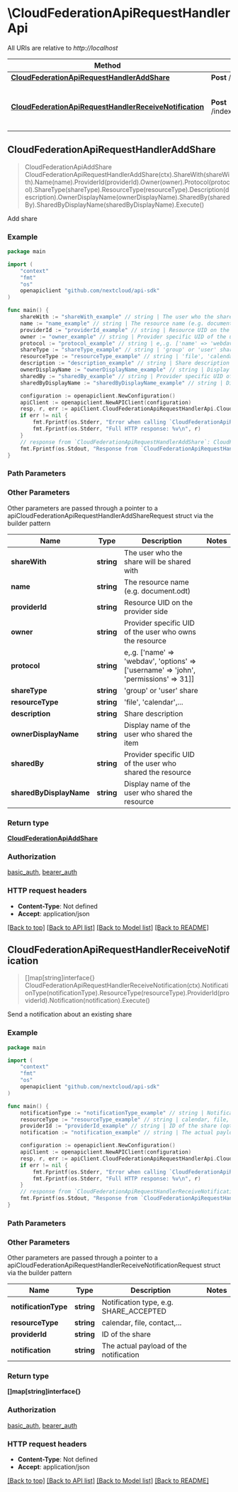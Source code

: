 # \CloudFederationApiRequestHandlerApi

All URIs are relative to *http://localhost*

Method | HTTP request | Description
------------- | ------------- | -------------
[**CloudFederationApiRequestHandlerAddShare**](CloudFederationApiRequestHandlerApi.md#CloudFederationApiRequestHandlerAddShare) | **Post** /index.php/ocm/shares | Add share
[**CloudFederationApiRequestHandlerReceiveNotification**](CloudFederationApiRequestHandlerApi.md#CloudFederationApiRequestHandlerReceiveNotification) | **Post** /index.php/ocm/notifications | Send a notification about an existing share



## CloudFederationApiRequestHandlerAddShare

> CloudFederationApiAddShare CloudFederationApiRequestHandlerAddShare(ctx).ShareWith(shareWith).Name(name).ProviderId(providerId).Owner(owner).Protocol(protocol).ShareType(shareType).ResourceType(resourceType).Description(description).OwnerDisplayName(ownerDisplayName).SharedBy(sharedBy).SharedByDisplayName(sharedByDisplayName).Execute()

Add share

### Example

```go
package main

import (
    "context"
    "fmt"
    "os"
    openapiclient "github.com/nextcloud/api-sdk"
)

func main() {
    shareWith := "shareWith_example" // string | The user who the share will be shared with
    name := "name_example" // string | The resource name (e.g. document.odt)
    providerId := "providerId_example" // string | Resource UID on the provider side
    owner := "owner_example" // string | Provider specific UID of the user who owns the resource
    protocol := "protocol_example" // string | e,.g. ['name' => 'webdav', 'options' => ['username' => 'john', 'permissions' => 31]]
    shareType := "shareType_example" // string | 'group' or 'user' share
    resourceType := "resourceType_example" // string | 'file', 'calendar',...
    description := "description_example" // string | Share description (optional)
    ownerDisplayName := "ownerDisplayName_example" // string | Display name of the user who shared the item (optional)
    sharedBy := "sharedBy_example" // string | Provider specific UID of the user who shared the resource (optional)
    sharedByDisplayName := "sharedByDisplayName_example" // string | Display name of the user who shared the resource (optional)

    configuration := openapiclient.NewConfiguration()
    apiClient := openapiclient.NewAPIClient(configuration)
    resp, r, err := apiClient.CloudFederationApiRequestHandlerApi.CloudFederationApiRequestHandlerAddShare(context.Background()).ShareWith(shareWith).Name(name).ProviderId(providerId).Owner(owner).Protocol(protocol).ShareType(shareType).ResourceType(resourceType).Description(description).OwnerDisplayName(ownerDisplayName).SharedBy(sharedBy).SharedByDisplayName(sharedByDisplayName).Execute()
    if err != nil {
        fmt.Fprintf(os.Stderr, "Error when calling `CloudFederationApiRequestHandlerApi.CloudFederationApiRequestHandlerAddShare``: %v\n", err)
        fmt.Fprintf(os.Stderr, "Full HTTP response: %v\n", r)
    }
    // response from `CloudFederationApiRequestHandlerAddShare`: CloudFederationApiAddShare
    fmt.Fprintf(os.Stdout, "Response from `CloudFederationApiRequestHandlerApi.CloudFederationApiRequestHandlerAddShare`: %v\n", resp)
}
```

### Path Parameters



### Other Parameters

Other parameters are passed through a pointer to a apiCloudFederationApiRequestHandlerAddShareRequest struct via the builder pattern


Name | Type | Description  | Notes
------------- | ------------- | ------------- | -------------
 **shareWith** | **string** | The user who the share will be shared with | 
 **name** | **string** | The resource name (e.g. document.odt) | 
 **providerId** | **string** | Resource UID on the provider side | 
 **owner** | **string** | Provider specific UID of the user who owns the resource | 
 **protocol** | **string** | e,.g. [&#39;name&#39; &#x3D;&gt; &#39;webdav&#39;, &#39;options&#39; &#x3D;&gt; [&#39;username&#39; &#x3D;&gt; &#39;john&#39;, &#39;permissions&#39; &#x3D;&gt; 31]] | 
 **shareType** | **string** | &#39;group&#39; or &#39;user&#39; share | 
 **resourceType** | **string** | &#39;file&#39;, &#39;calendar&#39;,... | 
 **description** | **string** | Share description | 
 **ownerDisplayName** | **string** | Display name of the user who shared the item | 
 **sharedBy** | **string** | Provider specific UID of the user who shared the resource | 
 **sharedByDisplayName** | **string** | Display name of the user who shared the resource | 

### Return type

[**CloudFederationApiAddShare**](CloudFederationApiAddShare.md)

### Authorization

[basic_auth](../README.md#basic_auth), [bearer_auth](../README.md#bearer_auth)

### HTTP request headers

- **Content-Type**: Not defined
- **Accept**: application/json

[[Back to top]](#) [[Back to API list]](../README.md#documentation-for-api-endpoints)
[[Back to Model list]](../README.md#documentation-for-models)
[[Back to README]](../README.md)


## CloudFederationApiRequestHandlerReceiveNotification

> []map[string]interface{} CloudFederationApiRequestHandlerReceiveNotification(ctx).NotificationType(notificationType).ResourceType(resourceType).ProviderId(providerId).Notification(notification).Execute()

Send a notification about an existing share

### Example

```go
package main

import (
    "context"
    "fmt"
    "os"
    openapiclient "github.com/nextcloud/api-sdk"
)

func main() {
    notificationType := "notificationType_example" // string | Notification type, e.g. SHARE_ACCEPTED
    resourceType := "resourceType_example" // string | calendar, file, contact,...
    providerId := "providerId_example" // string | ID of the share (optional)
    notification := "notification_example" // string | The actual payload of the notification (optional)

    configuration := openapiclient.NewConfiguration()
    apiClient := openapiclient.NewAPIClient(configuration)
    resp, r, err := apiClient.CloudFederationApiRequestHandlerApi.CloudFederationApiRequestHandlerReceiveNotification(context.Background()).NotificationType(notificationType).ResourceType(resourceType).ProviderId(providerId).Notification(notification).Execute()
    if err != nil {
        fmt.Fprintf(os.Stderr, "Error when calling `CloudFederationApiRequestHandlerApi.CloudFederationApiRequestHandlerReceiveNotification``: %v\n", err)
        fmt.Fprintf(os.Stderr, "Full HTTP response: %v\n", r)
    }
    // response from `CloudFederationApiRequestHandlerReceiveNotification`: []map[string]interface{}
    fmt.Fprintf(os.Stdout, "Response from `CloudFederationApiRequestHandlerApi.CloudFederationApiRequestHandlerReceiveNotification`: %v\n", resp)
}
```

### Path Parameters



### Other Parameters

Other parameters are passed through a pointer to a apiCloudFederationApiRequestHandlerReceiveNotificationRequest struct via the builder pattern


Name | Type | Description  | Notes
------------- | ------------- | ------------- | -------------
 **notificationType** | **string** | Notification type, e.g. SHARE_ACCEPTED | 
 **resourceType** | **string** | calendar, file, contact,... | 
 **providerId** | **string** | ID of the share | 
 **notification** | **string** | The actual payload of the notification | 

### Return type

**[]map[string]interface{}**

### Authorization

[basic_auth](../README.md#basic_auth), [bearer_auth](../README.md#bearer_auth)

### HTTP request headers

- **Content-Type**: Not defined
- **Accept**: application/json

[[Back to top]](#) [[Back to API list]](../README.md#documentation-for-api-endpoints)
[[Back to Model list]](../README.md#documentation-for-models)
[[Back to README]](../README.md)

